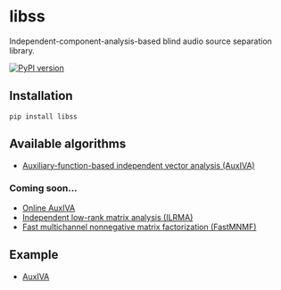 # libss
Independent-component-analysis-based blind audio source separation library.

[![PyPI version](https://badge.fury.io/py/libss.svg)](https://badge.fury.io/py/libss)

## Installation
```
pip install libss
```

## Available algorithms
- [Auxiliary-function-based independent vector analysis (AuxIVA)](https://doi.org/10.1109/ASPAA.2011.6082320)

### Coming soon...
- [Online AuxIVA](https://doi.org/10.1109/HSCMA.2014.6843261)
- [Independent low-rank matrix analysis (ILRMA)](https://doi.org/10.1109/TASLP.2016.2577880)
- [Fast multichannel nonnegative matrix factorization (FastMNMF)](https://doi.org/10.23919/EUSIPCO.2019.8902557)

## Example
- [AuxIVA](examples/auxiva.py)
